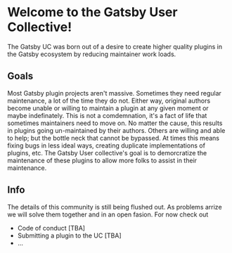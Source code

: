 # Welcome to the Gatsby User Collective!

The Gatsby UC was born out of a desire to create higher quality plugins in the Gatsby ecosystem by reducing maintainer work loads. 

## Goals

Most Gatsby plugin projects aren't massive. Sometimes they need regular maintenance, a lot of the time they do not. Either way, original authors become unable or willing to maintain a plugin at any given moment or maybe indefinately. This is not a comdemnation, it's a fact of life that sometimes maintainers need to move on. No matter the cause, this results in plugins going un-maintained by their authors. Others are willing and able to help; but the bottle neck that cannot be bypassed. At times this means fixing bugs in less ideal ways, creating duplicate implementations of plugins, etc. The Gatsby User collective's goal is to demorcratize the maintenance of these plugins to allow more folks to assist in their maintenance. 

## Info
The details of this community is still being flushed out. As problems arrize we will solve them together and in an open fasion. For now check out 

- Code of conduct [TBA]
- Submitting a plugin to the UC [TBA]
- ...

